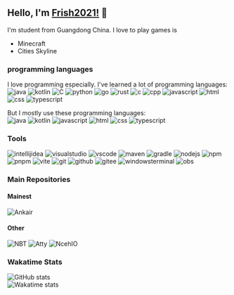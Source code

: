 ## Hello, I'm [Frish2021!](https://github.com/XieFrish2021) 👋

I'm student from Guangdong China.
I love to play games is
 - Minecraft
 - Cities Skyline

### programming languages

I love programming especially.
I've learned a lot of programming languages: \
![java](https://img.shields.io/badge/-Java-blue?style=for-the-badge&logo=OpenJDK&logoColor=white)
![kotlin](https://img.shields.io/badge/-Kotlin-blue?style=for-the-badge&logo=kotlin&logoColor=white)
![C](https://img.shields.io/badge/-c-blue?style=for-the-badge&logo=c&logoColor=white)
![python](https://img.shields.io/badge/-Python-blue?style=for-the-badge&logo=python&logoColor=white)
![go](https://img.shields.io/badge/-Go-blue?style=for-the-badge&logo=go&logoColor=white)
![rust](https://img.shields.io/badge/-Rust-blue?style=for-the-badge&logo=rust&logoColor=white)
![c](https://img.shields.io/badge/-C-blue?style=for-the-badge&logo=c&logoColor=white)
![cpp](https://img.shields.io/badge/-C++-blue?style=for-the-badge&logo=cplusplus&logoColor=blue&logoColor=white)
![javascript](https://img.shields.io/badge/-JavaScript-blue?style=for-the-badge&logo=javascript&logoColor=white)
![html](https://img.shields.io/badge/-HTML-blue?style=for-the-badge&logo=html5&logoColor=white)
![css](https://img.shields.io/badge/-CSS-blue?style=for-the-badge&logo=css3&logoColor=white)
![typescript](https://img.shields.io/badge/-TypeScript-blue?style=for-the-badge&logo=typescript&logoColor=white)

But I mostly use these programming languages: \
![java](https://img.shields.io/badge/-Java-blue?style=for-the-badge&logo=OpenJDK&logoColor=white)
![kotlin](https://img.shields.io/badge/-Kotlin-blue?style=for-the-badge&logo=kotlin&logoColor=white)
![javascript](https://img.shields.io/badge/-JavaScript-blue?style=for-the-badge&logo=javascript&logoColor=white)
![html](https://img.shields.io/badge/-HTML-blue?style=for-the-badge&logo=html5&logoColor=white)
![css](https://img.shields.io/badge/-CSS-blue?style=for-the-badge&logo=css3&logoColor=white)
![typescript](https://img.shields.io/badge/-TypeScript-blue?style=for-the-badge&logo=typescript&logoColor=white)

### Tools
![intellijidea](https://img.shields.io/badge/-IntelliJ_IDEA-black?style=for-the-badge&logo=intellijidea&logoColor=white)
![visualstudio](https://img.shields.io/badge/-Visual_Studio-black?style=for-the-badge&logo=materialdesignicons&logoColor=white)
![vscode](https://img.shields.io/badge/-Visual_Studio_Code-black?style=for-the-badge&logo=materialdesignicons&logoColor=white)
![maven](https://img.shields.io/badge/-Maven-black?style=for-the-badge&logo=apache-maven&logoColor=white)
![gradle](https://img.shields.io/badge/-Gradle-black?style=for-the-badge&logo=gradle&logoColor=white)
![nodejs](https://img.shields.io/badge/-Node.js-black?style=for-the-badge&logo=node.js&logoColor=white)
![npm](https://img.shields.io/badge/-NPM-black?style=for-the-badge&logo=npm&logoColor=white)
![pnpm](https://img.shields.io/badge/-PNPM-black?style=for-the-badge&logo=pnpm&logoColor=white)
![vite](https://img.shields.io/badge/-Vite-black?style=for-the-badge&logo=vite&logoColor=white)
![git](https://img.shields.io/badge/-Git-black?style=for-the-badge&logo=git&logoColor=white)
![github](https://img.shields.io/badge/Github-black?style=for-the-badge&logo=github&logoColor=white)
![gitee](https://img.shields.io/badge/-Gitee-black?style=for-the-badge&logo=gitee&logoColor=white)
![windowsterminal](https://img.shields.io/badge/-Windows_Terminal-black?style=for-the-badge&logo=gnometerminal&logoColor=white)
![obs](https://img.shields.io/badge/-OBS-black?style=for-the-badge&logo=obsstudio&logoColor=white)

### Main Repositories
#### Mainest
![Ankair](https://github-readme-stats.vercel.app/api/pin/?username=XieFrish2021&repo=Ankair&cache_seconds=86400)

#### Other
![NBT](https://github-readme-stats.vercel.app/api/pin/?username=XieFrish2021&repo=NBT&cache_seconds=86400)
![Atty](https://github-readme-stats.vercel.app/api/pin/?username=XieFrish2021&repo=Atty&cache_seconds=86400)
![NcehIO](https://github-readme-stats.vercel.app/api/pin/?username=XieFrish2021&repo=NcehIO&cache_seconds=86400)

### Wakatime Stats
![GitHub stats](https://github-readme-stats.vercel.app/api?username=XieFrish2021&show_icons=true) \
![Wakatime stats](https://github-readme-stats.vercel.app/api/top-langs/?username=XieFrish2021&layout=compact)
